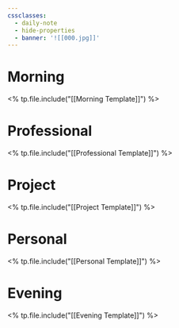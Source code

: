 ```yaml
---
cssclasses:
  - daily-note
  - hide-properties
  - banner: '![[000.jpg]]'
---
```

# Morning
<% tp.file.include("[[Morning Template]]") %>
# Professional
<% tp.file.include("[[Professional Template]]") %>
# Project
<% tp.file.include("[[Project Template]]") %>
# Personal
<% tp.file.include("[[Personal Template]]") %>
# Evening
<% tp.file.include("[[Evening Template]]") %>